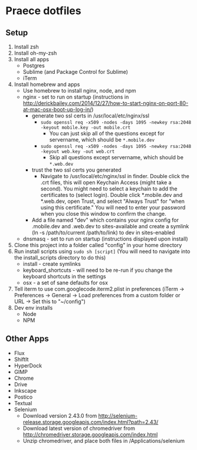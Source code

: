 # Praece dotfiles

## Setup
1. Install zsh
2. Install oh-my-zsh
3. Install all apps
	- Postgres
	- Sublime (and Package Control for Sublime)
	- iTerm
4. Install homebrew and apps
	- Use homebrew to install nginx, node, and npm
	- nginx - set to run on startup (instructions in http://derickbailey.com/2014/12/27/how-to-start-nginx-on-port-80-at-mac-osx-boot-up-log-in/)
		- generate two ssl certs in /usr/local/etc/nginx/ssl
			- `sudo openssl req -x509 -nodes -days 1095 -newkey rsa:2048 -keyout mobile.key -out mobile.crt`
				- You can just skip all of the questions except for servername, which should be `*.mobile.dev`
			- `sudo openssl req -x509 -nodes -days 1095 -newkey rsa:2048 -keyout web.key -out web.crt`
				- Skip all questions except servername, which should be `*.web.dev`
		- trust the two ssl certs you generated
			- Navigate to /usr/local/etc/nginx/ssl in finder. Double click the .crt files, this will open Keychain Access (might take a second). You might need to select a keychain to add the certificates to (select login). Double click *.mobile.dev and *.web.dev, open Trust, and select "Always Trust" for "when using this certificate." You will need to enter your password when you close this window to confirm the change.
		- Add a file named "dev" which contains your nginx config for .mobile.dev and .web.dev to sites-available and create a symlink (ln -s /path/to/current /path/to/link) to dev in sites-enabled
	- dnsmasq - set to run on startup (instructions displayed upon install)
5. Clone this project into a folder called "config" in your home directory
6. Run install scripts using `sudo sh [script]` (You will need to navigate into the install_scripts directory to do this)
	- install - create symlinks
	- keyboard_shortcuts - will need to be re-run if you change the keyboard shortcuts in the settings
	- osx - a set of sane defaults for osx
7. Tell iterm to use com.googlecode.iterm2.plist in preferences (iTerm -> Preferences -> General -> Load preferences from a custom folder or URL -> Set this to "~/config")
8. Dev env installs
	- Node
	- NPM


## Other Apps
- Flux
- ShiftIt
- HyperDock
- GIMP
- Chrome
- Drive
- Inkscape
- Postico
- Textual
- Selenium 
	- Download version 2.43.0 from http://selenium-release.storage.googleapis.com/index.html?path=2.43/
	- Download latest version of chromedriver from http://chromedriver.storage.googleapis.com/index.html
	- Unzip chromedriver, and place both files in /Applications/selenium
